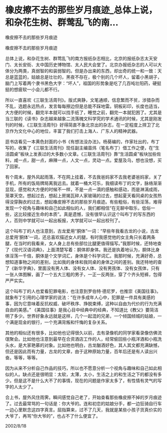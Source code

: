 # 橡皮擦不去的那些岁月痕迹_总体上说，和杂花生树、群莺乱飞的南...

橡皮擦不去的那些岁月痕迹

橡皮擦不去的那些岁月痕迹

总体上说，和杂花生树、群莺乱飞的南方报纸杂志相比，北京的报纸杂志太天安门、太长安街、太中国历史博物馆、太人民大会堂了。北京办报纸杂志的人可以大体分为两类，真弱智的和装弱智的。但是办出来的东西，却出奇的统一和一致：天总是蓝蓝的，姑娘总是壮壮的，黑夜不存在，极个别的几个坏人，留着小黑胡子，脑门上写着两个隶书黑色大字：“坏人”，祖国的形势象是吃了几百吨壮阳药，硬挺挺的想疲软一小会儿都不行。

所以一直喜欢《三联生活周刊》。版式爽静，文笔通顺，信息繁而不贫，涉猎杂而不乱，选题永远热点，发言每每擦边但是总能不踩地雷。铜板彩印，长度也适当，大方便的时候，翻完半本就可以找手纸了，睡觉之前，翻完一本就犯困了。尤其是当三联的《读书》杂志越来越象二流落魄文科学究的学术通讯的时候，尤其是刚发刊的时候，《三联生活周刊》好得简直不象北京出的杂志，在一定程度上捍卫了北京作为文化中心的地位，丰富了我们打击上海人、广东人的精神武器。

逛书店看见一本黄色封面的小书《有想法没办法》。杨葵编的，作家社出的，布丁写的，收集了《三联生活周刊》现任副主编苗炜（笔名布丁）借工作之便，在“生活圆桌”板块上发表过的大多数小文章。《三联生活周刊》靠“生活圆桌”板块加些佐料，咸一点，甜一点，麻辣一点，人文一点，灵动一点。爱屋及乌，想也没想，买了回家。

有个周末，屋外风起雨落，不在网上挂着，不去我爸妈家不去我老婆爸妈家，关了手机，所有的饭局牌局离我远去。就着一桶大可乐，我细读布丁的文字，脉络渐渐显现，感觉和大方便的时候不一样，不是一点一滴的感触和感动，而是淋漓成雨，笼罩天空。想起过去，想起上房揭瓦碎人家玻璃的过去，想起夏天看同桌的女孩热得没穿胸衣的过去，想起橡皮擦不去的那些岁月痕迹。有些粗俗，有些淫荡，难得发现一个视角与趣味和自己如此相似的人，我们都相信“在无聊中取乐，低俗一些，这比较接近生命的本质”。真是遗憾，没有很早认识这个叫布丁的写东西的人，否则中学就可以一起出板报，大学就可以一起出校刊了。

这个叫布丁的人也注意到，古龙爱用“胴体”一词：“早些年我看古龙的小说，古龙总爱用‘胴体’一词，还总喜欢描述女人的腿，有时我感觉他的女主角只长着两条腿，在当时的我看来，女人身上总有些部位比腿更值得描写。”我那时候，还特地查了《现代汉语词典》，上面清楚写着：胴体即身体。我还是执着地认为，胴体比身体淫荡一千倍，胴体是个文学词汇，身体是个科学词汇。我那时候，充满好奇，总想知道事物之间的差别，比如我的身体和我同桌的身体之间的差别。我还特地的查了《新华字典》，里面没有男人体、没有女人体、没有男孩体、没有女孩体，只有一张人体图解，画了一个五大三粗的男子，一正一反两张，穿了个齐头短裤，包得严严实实。

这个叫布丁的人也爱看犯罪电影，也注意到罗伯特·德尼罗，也推崇《美国往事》。就象布丁引用的心理学家的说法：“在许多成年人心中，犯罪是一件具有美感的事，因为它意味着反抗权威、破坏秩序、挣脱束缚，这种以自由为代价的行为充满自由的美感。” 《美国往事》是我心目中经典中的经典，不知道比《教父》要简洁明了多少。世界好象永远就是这样，几个一起混的兄弟，一个倾国倾城的姑娘，一个满是现金的银行，一个充满背叛和忏悔的复杂关系。

其他的相似还有很多，比如他也记得很久以前，去有录像机的同学家看录像仿佛流氓聚会。比如他也注意到最早在合资酒店工作的人，经常偷回些小瓶洋酒和小瓶洗头水，是大家艳慕的对象。比如他也明白，古龙酗酒好色，其人其文都充满缺憾，但还是因此而有力量，古龙的文章，由于这种原始力量，百年后还是有人读出兴奋。等等，等等。

因为从来不分析自己作品的技巧，所以也不愿意分析一个视角与趣味和自己如此相似的人。缺点还是很明显：太软，太薄，太小，生活之上的和生活之下的都没有多少。但是这不是什么大不了的事情，现在的问题是作家太多了，有性情有灵气的写字的人太少了。

合上书，屋外风住雨霁。瞬间感觉自己老了，开始查看那些橡皮擦不掉的岁月痕迹了。过去最常骂的一句话是：你大爷的。连和初恋的姑娘分手，都一边狂骑自行车一边心里默念这四字真言。屈指算来，过不了几天，我就是某些小孩子货真价实的大爷了，再骂“你大爷的”，也占不了什么便宜了。

2002/8/18